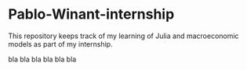 # Pablo-Winant-internship
This repository keeps track of my learning of Julia and macroeconomic models as part of my internship.



bla bla bla bla bla bla